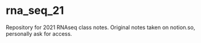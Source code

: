 # rna_seq_21
Repository for 2021 RNAseq class notes.
Original notes taken on notion.so, personally ask for access.
